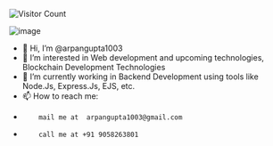 
<!---
arpangupta1003/arpangupta1003 is a ✨ special ✨ repository because its `README.md` (this file) appears on your GitHub profile.
You can click the Preview link to take a look at your changes.
--->
![Visitor Count](https://profile-counter.glitch.me/arpangupta1003/count.svg)

![image](https://github.com/arpangupta1003/arpangupta1003/assets/90976998/8758165c-de3e-41b1-9619-29a20cb1041f)
- 👋 Hi, I’m @arpangupta1003
- 👀 I’m interested in Web development and upcoming technologies, Blockchain Development Technologies
- 🌱 I’m currently working in Backend Development using tools like Node.Js, Express.Js, EJS, etc.
- 📫 How to reach me:
-         mail me at  arpangupta1003@gmail.com
-         call me at +91 9058263801
